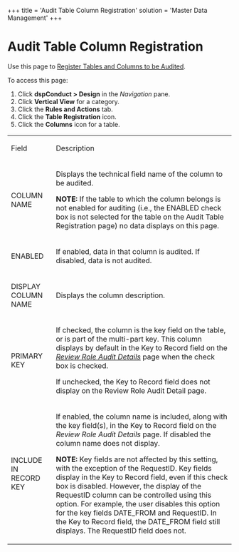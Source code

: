 +++
title = 'Audit Table Column Registration'
solution = 'Master Data Management'
+++

# Audit Table Column Registration

<div class="use">

Use this page to [Register Tables and Columns to be
Audited](../Use_Cases/Review_Request_Changes#Register_Tables_and_Columns_to_be_Audited).

</div>

To access this page:

1.  Click **dspConduct \> Design** in the *Navigation* pane.
2.  Click **Vertical View** for a category.
3.  Click the **Rules and Actions** tab.
4.  Click the **Table Registration** icon.
5.  Click the **Columns** icon for a table.

<table>
<tbody>
<tr class="odd">
<td><p>Field</p></td>
<td><p>Description</p></td>
</tr>
<tr class="even">
<td><p>COLUMN NAME</p></td>
<td><p>Displays the technical field name of the column to be audited.</p>
<p><strong>NOTE:</strong> If the table to which the column belongs is not enabled for auditing (i.e., the ENABLED check box is not selected for the table on the Audit Table Registration page) no data displays on this page.</p></td>
</tr>
<tr class="odd">
<td><p>ENABLED</p></td>
<td><p>If enabled, data in that column is audited. If disabled, data is not audited.</p></td>
</tr>
<tr class="even">
<td><p>DISPLAY COLUMN NAME</p></td>
<td><p>Displays the column description.</p></td>
</tr>
<tr class="odd">
<td><p>PRIMARY KEY</p></td>
<td><p>If checked, the column is the key field on the table, or is part of the multi-part key. This column displays by default in the Key to Record field on the <em><a href="Review_Role_Audit_Details_H">Review Role Audit Details</a></em> page when the check box is checked.</p>
<p>If unchecked, the Key to Record field does not display on the Review Role Audit Detail page.</p></td>
</tr>
<tr class="even">
<td><p>INCLUDE IN RECORD KEY</p></td>
<td><p>If enabled, the column name is included, along with the key field(s), in the Key to Record field on the <em>Review Role Audit Details</em> page. If disabled the column name does not display.</p>
<p><strong>NOTE:</strong> Key fields are not affected by this setting, with the exception of the RequestID. Key fields display in the Key to Record field, even if this check box is disabled. However, the display of the RequestID column can be controlled using this option. For example, the user disables this option for the key fields DATE_FROM and RequestID. In the Key to Record field, the DATE_FROM field still displays. The RequestID field does not.</p></td>
</tr>
</tbody>
</table>
